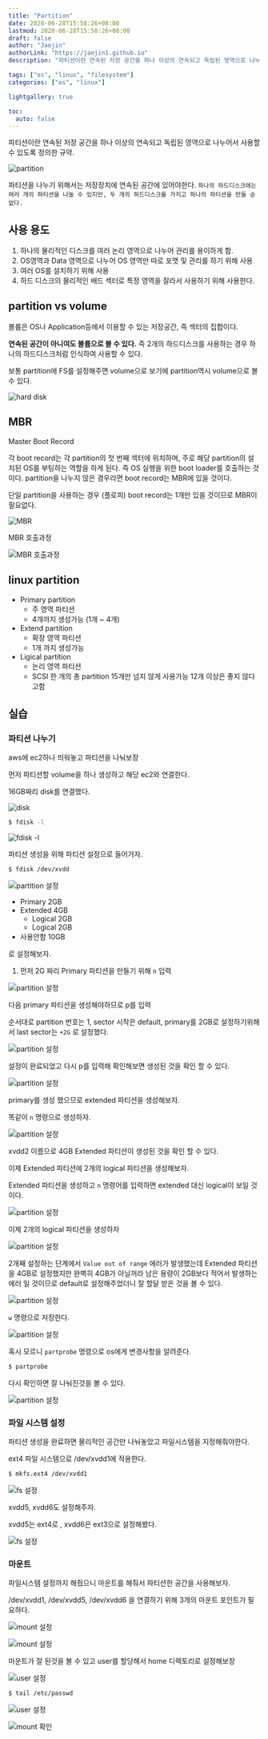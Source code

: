 ```yaml
---
title: "Partition"
date: 2020-06-28T15:58:26+08:00
lastmod: 2020-06-28T15:58:26+08:00
draft: false
author: "Jaejin"
authorLink: "https://jaejin1.github.io"
description: "파티션이란 연속된 저장 공간을 하나 이상의 연속되고 독립된 영역으로 나누어서 사용할 수 있도록 정의한 규약."

tags: ["os", "linux", "filesystem"]
categories: ["os", "linux"]

lightgallery: true

toc:
  auto: false
---
```


파티션이란 연속된 저장 공간을 하나 이상의 연속되고 독립된 영역으로 나누어서 사용할 수 있도록 정의한 규약.

<!--more-->

![partition](Untitled.png "partition")

파티션을 나누기 위해서는 저장장치에 연속된 공간에 있어야한다.  `하나의 하드디스크에는 여러 개의 파티션을 나눌 수 있지만, 두 개의 하드디스크를 가지고 하나의 파티션을 만들 순 없다.` 

## 사용 용도

1. 하나의 물리적인 디스크를 여러 논리 영역으로 나누어 관리를 용이하게 함.
2. OS영역과 Data 영역으로 나누어 OS 영역만 따로 포맷 및 관리를 하기 위해 사용
3. 여러 OS를 설치하기 위해 사용
4. 하드 디스크의 물리적인 배드 섹터로 특정 영역을 잘라서 사용하기 위해 사용한다.

## partition vs volume

볼륨은 OS나 Application등에서 이용할 수 있는 저장공간, 즉 섹터의 집합이다.

**연속된 공간이 아니여도 볼륨으로 볼 수 있다.** 즉 2개의 하드디스크를 사용하는 경우 하나의 하드디스크처럼 인식하여 사용할 수 있다.

보통 partition에 FS를 설정해주면 volume으로 보기에 partition역시 volume으로 볼 수 있다. 

![hard disk](Untitled%201.png "hard disk")

## MBR

Master Boot Record

각 boot record는 각 partition의 첫 번째 섹터에 위치하며, 주로 해당 partition의 설치된 OS를 부팅하는 역할을 하게 된다. 즉 OS 실행을 위한 boot loader를 호출하는 것이다. partition을 나누지 않은 경우라면 boot record는 MBR에 있을 것이다.

단일 partition을 사용하는 경우 (플로피) boot record는 1개만 있을 것이므로 MBR이 필요없다.

![MBR](Untitled%202.png "MBR")

MBR 호출과정

![MBR 호출과정](Untitled%203.png "MBR 호출과정")

## linux partition

- Primary partition
    - 주 영역 파티션
    - 4개까지 생성가능 (1개 ~ 4개)
- Extend partition
    - 확장 영역 파티션
    - 1개 까지 생성가능
- Ligical partition
    - 논리 영역 파티션
    - SCSI 한 개의 총 partition 15개만 넘지 않게 사용가능 12개 이상은 좋지 않다고함

## 실습

### 파티션 나누기

aws에 ec2하나 띄워놓고 파티션을 나눠보장

먼저 파티션할 volume을 하나 생성하고 해당 ec2와 연결한다.

16GB짜리 disk를 연결했다.

![disk](Untitled%204.png "disk")

```bash
$ fdisk -l
```

![fdisk -l](Untitled%205.png "fdisk -l")

파티션 생성을 위해 파티션 설정으로 들어가자.

```bash
$ fdisk /dev/xvdd
```

![partition 설정](Untitled%206.png "partition 설정")

- Primary 2GB
- Extended 4GB
    - Logical 2GB
    - Logical 2GB
- 사용안함 10GB

로 설정해보자.

1. 먼저 2G 짜리 Primary 파티션을 만들기 위해 `n` 입력

![partition 설정](Untitled%207.png "partition 설정")

다음 primary 파티션을 생성해야하므로 p를 입력

순서대로 partition 번호는 1, sector 시작은 default, primary를 2GB로 설정하기위해서 last sector는 `+2G` 로 설정했다.

![partition 설정](Untitled%208.png "partition 설정")

설정이 완료되었고 다시 p를 입력해 확인해보면 생성된 것을 확인 할 수 있다.

![partition 설정](Untitled%209.png "partition 설정")

primary를 생성 했으므로 extended 파티션을 생성해보자.

똑같이 `n` 명령으로 생성하자.

![partition 설정](Untitled%2010.png "partition 설정")

xvdd2 이름으로 4GB Extended 파티션이 생성된 것을 확인 할 수 있다.

이제 Extended 파티션에 2개의 logical 파티션을 생성해보자.

Extended 파티션을 생성하고 `n` 명령어를 입력하면 extended 대신 logical이 보일 것이다.

![partition 설정](Untitled%2011.png "partition 설정")

이제 2개의 logical 파티션을 생성하자

![partition 설정](Untitled%2012.png "partition 설정")

2개째 설정하는 단계에서 `Value out of range` 에러가 발생했는데 Extended 파티션을 4GB로 설정했지만 완벽히 4GB가 아닐꺼라 남은 용량이 2GB보다 적어서 발생하는 에러 일 것이므로 default로 설정해주었더니 잘 할달 받은 것을 볼 수 있다.

![partition 설정](Untitled%2013.png "partition 설정")

`w` 명령으로 저장한다.

![partition 설정](Untitled%2014.png "partition 설정")

혹시 모르니 `partprobe` 명령으로 os에게 변경사항을 알려준다.

```bash
$ partprobe
```

다시 확인하면 잘 나눠진것을 볼 수 있다.

![partition 설정](Untitled%2015.png "partition 설정")

### 파일 시스템 설정

파티션 생성을 완료하면 물리적인 공간만 나눠놓았고 파일시스템을 지정해줘야한다. 

ext4 파일 시스템으로 /dev/xvdd1에 적용한다.

```bash
$ mkfs.ext4 /dev/xvdd1
```

![fs 설정](Untitled%2016.png "fs 설정")

xvdd5, xvdd6도 설정해주자.

xvdd5는 ext4로 , xvdd6은 ext3으로 설정해봤다.

![fs 설정](Untitled%2017.png "fs 설정")

### 마운트

파일시스템 설정까지 해줬으니 마운트를 해줘서 파티션한 공간을 사용해보자.

/dev/xvdd1, /dev/xvdd5, /dev/xvdd6 을 연결하기 위해 3개의 마운트 포인트가 필요하다.

![mount 설정](Untitled%2018.png "mount 설정")

![mount 설정](Untitled%2019.png "mount 설정")

마운트가 잘 된것을 볼 수 있고 user를 할당해서 home 디렉토리로 설정해보장

![user 설정](Untitled%2019.png "user 설정")

```bash
$ tail /etc/passwd
```

![user 설정](Untitled%2021.png "user 설정")

![mount 확인](Untitled%2022.png "mount 확인")